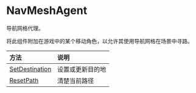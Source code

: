 # NavMeshAgent

导航网格代理。

将此组件附加在游戏中的某个移动角色，以允许其使用导航网格在场景中寻路。

| 方法                                    | 说明       |
|:------------------------------------- |:-------- |
| [SetDestination](./SetDestination.md) | 设置或更新目的地 |
| [ResetPath](./ResetPath.md)           | 清楚当前路径   |